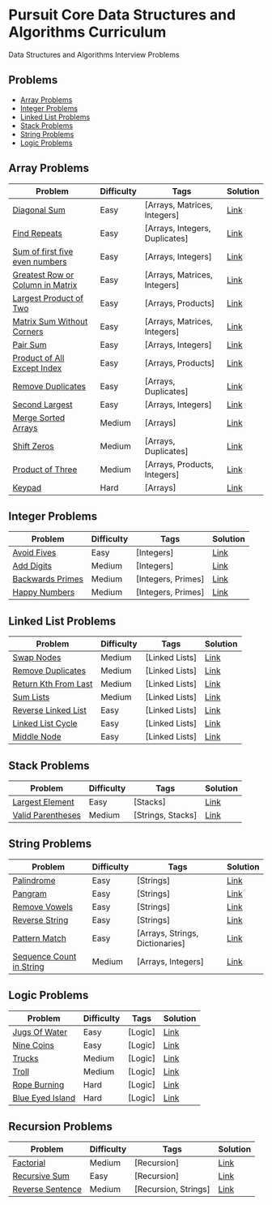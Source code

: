 # Pursuit Core Data Structures and Algorithms Curriculum

Data Structures and Algorithms Interview Problems

## Problems

- [Array Problems](#array-problems)
- [Integer Problems](#integer-problems)
- [Linked List Problems](#linked-list-problems)
- [Stack Problems](#stack-problems)
- [String Problems](#string-problems)
- [Logic Problems](#logic-problems)

## Array Problems

| Problem                                                                                                            | Difficulty | Tags                           | Solution                                                                                            |
| ------------------------------------------------------------------------------------------------------------------ | ---------- | ------------------------------ | --------------------------------------------------------------------------------------------------- |
| [Diagonal Sum](https://github.com/C4Q/AC-DSA/blob/master/ArrayProblems/DiagonalSum.md)                             | Easy       | [Arrays, Matrices, Integers]   | [Link](https://github.com/C4Q/AC-DSA/blob/master/ArraySolutions/DiagonalSumSolution.md)             |
| [Find Repeats](https://github.com/C4Q/AC-DSA/blob/master/ArrayProblems/FindRepeats.md)                             | Easy       | [Arrays, Integers, Duplicates] | [Link](https://github.com/C4Q/AC-DSA/blob/master/ArraySolutions/FindRepeatsSolution.md)             |
| [Sum of first five even numbers](https://github.com/C4Q/AC-DSA/blob/master/ArrayProblems/FirstFiveSum.md)          | Easy       | [Arrays, Integers]             | [Link](https://github.com/C4Q/AC-DSA/blob/master/ArraySolutions/FirstFiveSumSolution.md)            |
| [Greatest Row or Column in Matrix](https://github.com/C4Q/AC-DSA/blob/master/ArrayProblems/GreatestRowOrColumn.md) | Easy       | [Arrays, Matrices, Integers]   | [Link](https://github.com/C4Q/AC-DSA/blob/master/ArraySolutions/GreatestRoworColumnSolution.md)     |
| [Largest Product of Two](https://github.com/C4Q/AC-DSA/blob/master/ArrayProblems/LargestProductOfTwo.md)           | Easy       | [Arrays, Products]             | [Link](https://github.com/C4Q/AC-DSA/blob/master/ArraySolutions/LargestProductofTwoSolution.md)     |
| [Matrix Sum Without Corners](https://github.com/C4Q/AC-DSA/blob/master/ArrayProblems/MatrixSum.md)                 | Easy       | [Arrays, Matrices, Integers]   | [Link](https://github.com/C4Q/AC-DSA/blob/master/ArraySolutions/MatrixSumSolution.md)               |
| [Pair Sum](https://github.com/C4Q/AC-DSA/blob/master/ArrayProblems/PairSum.md)                                     | Easy       | [Arrays, Integers]             | [Link](https://github.com/C4Q/AC-DSA/blob/master/ArraySolutions/PairSumSolution.md)                 |
| [Product of All Except Index](https://github.com/C4Q/AC-DSA/blob/master/ArrayProblems/ProductOfAllExeptIndex.md)   | Easy       | [Arrays, Products]             | [Link](https://github.com/C4Q/AC-DSA/blob/master/ArraySolutions/ProductOfAllExceptIndexSolution.md) |
| [Remove Duplicates](https://github.com/C4Q/AC-DSA/blob/master/ArrayProblems/RemoveDuplicates.md)                   | Easy       | [Arrays, Duplicates]           | [Link](https://github.com/C4Q/AC-DSA/blob/master/ArraySolutions/RemoveDuplicatesSolution.md)        |
| [Second Largest](https://github.com/C4Q/AC-DSA/blob/master/ArrayProblems/SecondLargest.md)                         | Easy       | [Arrays, Integers]             | [Link](https://github.com/C4Q/AC-DSA/blob/master/ArraySolutions/SecondLargestSolution.md)           |
| [Merge Sorted Arrays](https://github.com/C4Q/AC-DSA/blob/master/ArrayProblems/MergeSortedLists.md)                 | Medium     | [Arrays]                       | [Link](https://github.com/C4Q/AC-DSA/blob/master/ArraySolutions/MergeSortedArraysSolution.md)       |
| [Shift Zeros](https://github.com/C4Q/AC-DSA/blob/master/ArrayProblems/ShiftZeros.md)                               | Medium     | [Arrays, Duplicates]           | [Link](https://github.com/C4Q/AC-DSA/blob/master/ArraySolutions/ShiftZerosSolution.md)              |
| [Product of Three](https://github.com/C4Q/AC-DSA/blob/master/ArrayProblems/ProductOfThree.md)                      | Medium     | [Arrays, Products, Integers]   | [Link](https://github.com/C4Q/AC-DSA/blob/master/ArraySolutions/ProductofThreeSolution.md)          |
| [Keypad](https://github.com/C4Q/AC-DSA/blob/master/ArrayProblems/Keypad.md)                                        | Hard       | [Arrays]                       | [Link](https://github.com/C4Q/AC-DSA/blob/master/ArraySolutions/Keypad.md)                          |

## Integer Problems

| Problem                                                                                          | Difficulty | Tags               | Solution                                                                                      |
| ------------------------------------------------------------------------------------------------ | ---------- | ------------------ | --------------------------------------------------------------------------------------------- |
| [Avoid Fives](https://github.com/C4Q/AC-DSA/blob/master/IntegerProblems/AvoidFives.md)           | Easy       | [Integers]         | [Link](https://github.com/C4Q/AC-DSA/blob/master/IntegerSolutions/AvoidFivesSolution.md)      |
| [Add Digits](https://github.com/C4Q/AC-DSA/blob/master/IntegerProblems/AddDigits.md)             | Medium     | [Integers]         | [Link](https://github.com/C4Q/AC-DSA/blob/master/IntegerSolutions/AddDigitsSolutions.md)      |
| [Backwards Primes](https://github.com/C4Q/AC-DSA/blob/master/IntegerProblems/BackwardsPrimes.md) | Medium     | [Integers, Primes] | [Link](https://github.com/C4Q/AC-DSA/blob/master/IntegerSolutions/BackwardsPrimesSolution.md) |
| [Happy Numbers](https://github.com/C4Q/AC-DSA/blob/master/IntegerProblems/HappyNumbers.md)       | Medium     | [Integers, Primes] | [Link](https://github.com/C4Q/AC-DSA/blob/master/IntegerSolutions/HappyNumbersSolution.md)    |

## Linked List Problems

| Problem                                                                                 | Difficulty | Tags           | Solution                                                                                   |
| --------------------------------------------------------------------------------------- | ---------- | -------------- | ------------------------------------------------------------------------------------------ |
| [Swap Nodes](https://github.com/C4Q/AC-DSA/blob/master/LinkedListProblems/SwapNodes.md) | Medium     | [Linked Lists] | [Link](https://github.com/C4Q/AC-DSA/blob/master/LinkedListSolutions/SwapNodesSolution.md) |
| [Remove Duplicates](https://github.com/C4Q/AC-DSA/blob/master/LinkedListProblems/removeDuplicates.md) | Medium     | [Linked Lists] | [Link](https://github.com/C4Q/AC-DSA/blob/master/LinkedListSolutions/removeDuplicatesSolution.md) |
| [Return Kth From Last](https://github.com/C4Q/AC-DSA/blob/master/LinkedListProblems/returnKthToLast.md) | Medium     | [Linked Lists] | [Link](https://github.com/C4Q/AC-DSA/blob/master/LinkedListSolutions/returnKthToLastSolution.md.md) |
| [Sum Lists](https://github.com/C4Q/AC-DSA/blob/master/LinkedListProblems/sumLists.md) | Medium     | [Linked Lists] | [Link](https://github.com/C4Q/AC-DSA/blob/master/sumListsSolutions.md) |
| [Reverse Linked List](https://github.com/C4Q/AC-DSA/blob/master/LinkedListProblems/reverseLinkedList.md) | Easy     | [Linked Lists] | [Link](https://github.com/C4Q/AC-DSA/blob/master/reverseLinkedListSolution.md) |
| [Linked List Cycle](https://github.com/C4Q/AC-DSA/blob/master/LinkedListProblems/linkedListCycle.md) | Easy     | [Linked Lists] | [Link](https://github.com/C4Q/AC-DSA/blob/master/linkedListCycleSolution.md) |
| [Middle Node](https://github.com/C4Q/AC-DSA/blob/master/LinkedListProblems/middleNode.md) | Easy     | [Linked Lists] | [Link](https://github.com/C4Q/AC-DSA/blob/master/middleNodeSolution.md) |



## Stack Problems

| Problem                                                                                             | Difficulty | Tags              | Solution                                                                                         |
| --------------------------------------------------------------------------------------------------- | ---------- | ----------------- | ------------------------------------------------------------------------------------------------ |
| [Largest Element](https://github.com/C4Q/AC-DSA/blob/master/StackProblems/LargestElementInStack.md) | Easy       | [Stacks]          | [Link](https://github.com/C4Q/AC-DSA/blob/master/StackSolutions/Largest%20Element%20Solution.md) |
| [Valid Parentheses](https://github.com/C4Q/AC-DSA/blob/master/StackProblems/ValidParentheses.md)    | Medium     | [Strings, Stacks] | [Link](https://github.com/C4Q/AC-DSA/blob/master/StackSolutions/BalancedParensSolution.md)       |

## String Problems

| Problem                                                                                                       | Difficulty | Tags                            | Solution                                                                                           |
| ------------------------------------------------------------------------------------------------------------- | ---------- | ------------------------------- | -------------------------------------------------------------------------------------------------- |
| [Palindrome](https://github.com/C4Q/AC-DSA/blob/master/StringProblems/Palindrome.md)                          | Easy       | [Strings]                       | [Link](https://github.com/C4Q/AC-DSA/blob/master/StringSolutions/PalindromeSolution.md)            |
| [Pangram](https://github.com/C4Q/AC-DSA/blob/master/StringProblems/Pangram.md)                                | Easy       | [Strings]                       | [Link](https://github.com/C4Q/AC-DSA/blob/master/StringSolutions/PangramSolution.md)               |
| [Remove Vowels](https://github.com/C4Q/AC-DSA/blob/master/StringProblems/RemoveVowels.md)                     | Easy       | [Strings]                       | [Link](https://github.com/C4Q/AC-DSA/blob/master/StringSolutions/RemoveVowelsSolution.md)          |
| [Reverse String](https://github.com/C4Q/AC-DSA/blob/master/StringProblems/ReverseString.md)                   | Easy       | [Strings]                       | [Link](https://github.com/C4Q/AC-DSA/blob/master/StringSolutions/ReverseStringSolution.md)         |
| [Pattern Match](https://github.com/C4Q/AC-DSA/blob/master/StringProblems/PatternMatch.md)                     | Easy       | [Arrays, Strings, Dictionaries] | [Link](https://github.com/C4Q/AC-DSA/blob/master/StringSolutions/PatternMatchSolution.md)          |
| [Sequence Count in String](https://github.com/C4Q/AC-DSA/blob/master/StringProblems/SequenceCountInString.md) | Medium     | [Arrays, Integers]              | [Link](https://github.com/C4Q/AC-DSA/blob/master/StringSolutions/SequenceCountInStringSolution.md) |

## Logic Problems

| Problem                                                                                       | Difficulty | Tags    | Solution                                                                                   |
| --------------------------------------------------------------------------------------------- | ---------- | ------- | ------------------------------------------------------------------------------------------ |
| [Jugs Of Water](https://github.com/C4Q/AC-DSA/blob/master/LogicProblems/jugsOfWater.md)       | Easy       | [Logic] | [Link](https://github.com/C4Q/AC-DSA/blob/master/LogicSolutions/jugsOfWaterSolution.md)    |
| [Nine Coins](https://github.com/C4Q/AC-DSA/blob/master/LogicProblems/nineCoins.md)            | Easy       | [Logic] | [Link](https://github.com/C4Q/AC-DSA/blob/master/LogicSolutions/nineCoinsSolution.md)      |
| [Trucks](https://github.com/C4Q/AC-DSA/blob/master/LogicProblems/trucks.md)                   | Medium     | [Logic] | [Link](https://github.com/C4Q/AC-DSA/blob/master/LogicSolutions/trucksSolution.md)         |
| [Troll](https://github.com/C4Q/AC-DSA/blob/master/LogicProblems/troll.md)                     | Medium     | [Logic] | [Link](https://github.com/C4Q/AC-DSA/blob/master/LogicSolutions/trollSolution.md)          |
| [Rope Burning](https://github.com/C4Q/AC-DSA/blob/master/LogicProblems/ropeBurning.md)        | Hard       | [Logic] | [Link](https://github.com/C4Q/AC-DSA/blob/master/LogicSolutions/ropeBurningSolution.md)    |
| [Blue Eyed Island](https://github.com/C4Q/AC-DSA/blob/master/LogicProblems/blueEyedIsland.md) | Hard       | [Logic] | [Link](https://github.com/C4Q/AC-DSA/blob/master/LogicSolutions/blueEyedIslandSolution.md) |

## Recursion Problems

| Problem                                                                                            | Difficulty | Tags                 | Solution                                                                                |
| -------------------------------------------------------------------------------------------------- | ---------- | -------------------- | --------------------------------------------------------------------------------------- |
| [Factorial](https://github.com/C4Q/AC-DSA/blob/master/RecursionProblems/Factorial.md)              | Medium     | [Recursion]          | [Link](https://github.com/C4Q/AC-DSA/blob/master/RecursionSolutions/Factorial.md)       |
| [Recursive Sum](https://github.com/C4Q/AC-DSA/blob/master/RecursionProblems/RecursiveSum.md)       | Easy       | [Recursion]          | [Link](https://github.com/C4Q/AC-DSA/blob/master/RecursionSolutions/RecursiveSum.md)    |
| [Reverse Sentence](https://github.com/C4Q/AC-DSA/blob/master/RecursionProblems/ReverseSentence.md) | Medium     | [Recursion, Strings] | [Link](https://github.com/C4Q/AC-DSA/blob/master/RecursionSolutions/ReverseSentence.md) |
